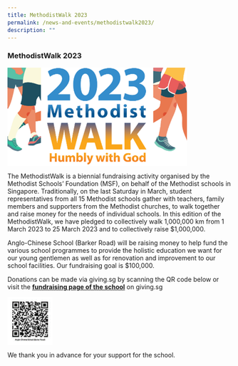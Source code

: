 ```yaml
---
title: MethodistWalk 2023
permalink: /news-and-events/methodistwalk2023/
description: ""
---
```

### **MethodistWalk 2023**

<img src="/images/2023%20Methodist%20Walk.png" style="width:80%;" align = "middle">

The MethodistWalk is a biennial fundraising activity organised by the Methodist Schools’ Foundation (MSF), on behalf of the Methodist schools in Singapore. Traditionally, on the last Saturday in March, student representatives from all 15 Methodist schools gather with teachers, family members and supporters from the Methodist churches, to walk together and raise money for the needs of individual schools. In this edition of the MethodistWalk, we have pledged to collectively walk 1,000,000 km from 1 March 2023 to 25 March 2023 and to collectively raise $1,000,000.

Anglo-Chinese School (Barker Road) will be raising money to help fund the various school programmes to provide the holistic education we want for our young gentlemen as well as for renovation and improvement to our school facilities. Our fundraising goal is $100,000.

Donations can be made via giving.sg by scanning the QR code below or visit the **[fundraising page of the school](https://www.giving.sg/campaigns/acsbr)** on giving.sg

<img src="/images/2023%20Methodist%20Walk%20QR.png" style="width:20%;" align = "middle">

We thank you in advance for your support for the school.